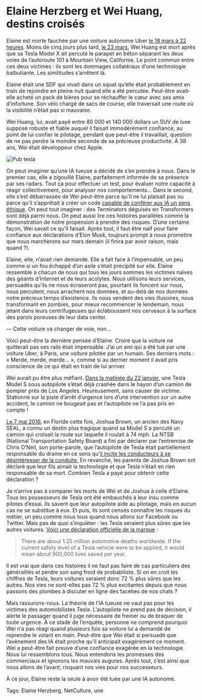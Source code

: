 # Elaine Herzberg et Wei Huang, destins croisés

Elaine est morte fauchée par une voiture autonome Uber [le 18 mars à 22 heures](https://tcrouzet.com/2018/03/22/pour-la-premiere-fois-un-robot-tue-un-humain/). Moins de cinq jours plus tard, [le 23 mars](https://www.wired.com/story/tesla-autopilot-self-driving-crash-california/), Wei Huang est mort après que sa Tesla Model X ait percuté le parapet en béton séparant les deux voies de l’autoroute 101 à Mountain View, Californie. Le point commun entre ces deux victimes : ils sont les dommages collatéraux d’une technologie balbutiante. Les similitudes s’arrêtent là.<span id="more-46467"></span>

Elaine était une SDF qui vivait dans un squat qu’elle était probablement en train de rejoindre en pleine nuit quand elle a été percutée. Peut-être avait-elle acheté un pack de bières pour se réchauffer le cœur avec ses amis d’infortune. Son vélo chargé de sacs de course, elle traversait une route où la visibilité n’était pas si mauvaise.

Wei Huang, lui, avait payé entre 80 000 et 140 000 dollars un SUV de luxe supposé robuste et fiable auquel il faisait immodérément confiance, au point de lui confier le pilotage, pendant que peut-être il travaillait, question de ne pas perdre la moindre seconde de sa précieuse productivité. À 38 ans, Wei était développeur chez Apple.

![Pub tesla](https://tcrouzet.com/images_tc/2018/04/tesla-600x285.jpg)

On peut imaginer qu’une IA tueuse a décidé de s’en prendre à nous. Dans le premier cas, elle a zigouillé Elaine, parfaitement informée de sa présence par ses radars. Tout ça pour effectuer un test, pour évaluer notre capacité à réagir collectivement, pour analyser nos comportements… Dans le second, elle s’est débarrassée de Wei peut-être parce qu’il ne lui plaisait pas ou parce qu’il s’apprêtait à créer un code [capable de conférer aux IA un sens éthique](https://tcrouzet.com/https://tcrouzet.com/2018/04/11/elaine-herzberg-enquete-a-distance). On peut tout imaginer : des Terminators déguisés en Transformers sont déjà parmi nous. On peut aussi lire ces histoires parallèles comme la démonstration de notre propension à prendre des risques. D’une certaine façon, Wei savait ce qu’il faisait. Après tout, il faut être naïf pour faire confiance aux déclarations d’Elon Musk, toujours prompt à nous promettre que nous marcherons sur mars demain (il finira par avoir raison, mais quand ?).

Elaine, elle, n’avait rien demandé. Elle a fait face à l’impensable, un peu comme si un fou échappé d’un asile s’était précipité sur elle. Elaine ressemble à chacun de nous qui tous les jours sommes les victimes naïves des géants d’Internet et de leurs acolytes. Nous utilisons leurs services, persuadés qu’ils ne nous écraseront pas, pourtant ils foncent sur nous, nous percutent, nous arrachent nos données, et au-delà de nos données notre précieux temps d’existence. Ils nous vendent des vies illusoires, nous transformant en zombies, pour mieux recommencer le lendemain, nous jetant dans leurs centrifugeuses qui éclaboussent nos cerveaux à la surface des parois poreuses de leur data center.

— Cette voiture va changer de voie, non…

Voici peut-être la dernière pensée d’Elaine. Croire que la voiture ne quitterait pas ses rails était impensable. J’ai un ami qui a été tué par une voiture Uber, à Paris, une voiture pilotée par un humain. Ses derniers mots : « Merde, merde, merde… », comme si au dernier moment il avait pris conscience de ce qui était en train de lui arriver.

Wei aurait pu être plus méfiant. [Dans la matinée du 22 janvier](https://www.bloomberg.com/news/articles/2018-01-23/tesla-crash-in-california-draws-interest-from-u-s-investigators), une Tesla Model S sous autopilote s’était déjà crashée dans le hayon d’un camion de pompier près de Los Angeles. Heureusement, sans causer de victime. Stationné sur la piste d’arrêt d’urgence lors d’une intervention sur un autre accident, le camion ne bougeait pas et l’autopilote ne l’a pas pris en compte !

[Le 7 mai 2016](https://www.bloomberg.com/news/articles/2017-09-12/tesla-probe-focuses-on-restricting-autopilot-to-certain-roads), en Floride cette fois, Joshua Brown, un ancien des Navy SEAL, a connu un destin plus tragique quand sa Model S a percuté un camion qui croisait la route sur laquelle il roulait à 74 mph. La NTSB (National Transportation Safety Board) a fini par déclarer par l’entremise de Chris O’Neil, son porte-parole, que l’autopilote de Tesla était partiellement responsable du drame en ce sens qu’[il incite les conducteurs à se désintéresser de la conduite.](https://www.bloomberg.com/news/articles/2017-09-12/tesla-probe-focuses-on-restricting-autopilot-to-certain-roads) En revanche, les parents de Joshua Brown ont déclaré que leur fils aimait la technologie et que Tesla n’était en rien responsable de sa mort. Combien Tesla a payé pour obtenir cette déclaration ?

Je n’arrive pas à comparer les morts de Wei et de Joshua à celle d’Elaine. Tous les possesseurs de Tesla ont été embauchés à leur insu comme pilotes d’essai. Ils savent que leur autopilote aide au pilotage, mais en aucun cas ne se substitue à eux. Et puis, ils sont censés connaître les risques du métier, un peu comme nous tous quand nous allons sur Facebook ou Twitter. Mais pas de quoi s’inquiéter : les Tesla seraient plus sûres que les autres voitures. [Voici une déclaration officielle de la marque](https://www.tesla.com/blog/update-last-week%E2%80%99s-accident) :

> There are about 1.25 million automotive deaths worldwide. If the current safety level of a Tesla vehicle were to be applied, it would mean about 900,000 lives saved per year.

Il est vrai que dans ces histoires il ne faut pas faire de cas particuliers des généralités et perdre son sang froid de probabiliste. Si on en croit les chiffres de Tesla, leurs voitures seraient donc 72 % plus sûres que les autres. Nos vies ne sont-elles pas 72 % plus excitantes depuis que nous passons des plombes à discuter en ligne des facéties de nos chats ?

Mais rassurons-nous. La théorie de l’IA tueuse ne vaut pas pour les victimes des automobilistes Tesla. L’autopilote ne prend pas de décision, il alerte le passager quand il juge nécessaire de freiner ou de braquer de toute urgence. À ce stade de l’enquête, personne ne comprend pourquoi Wei n’a pas réagi quand plusieurs fois sa voiture lui a demandé de reprendre le volant en main. Peut-être que Wei était si persuadé que l’avènement des IA était proche qu’il anticipait exagérément ce moment. Wei a peut-être fait preuve d’une confiance exagérée en la technologie. Nous lui ressemblons tous. Nous entendons les promesses des commerciaux et ignorons les mauvais augures. Après tout, c’est ainsi que nous allons de l’avant, risquant nos vies pour nos successeurs.

À ce jour, Elaine reste la seule à avoir été tuée par une IA autonome.

Tags: Elaine Herzberg, NetCulture, une
